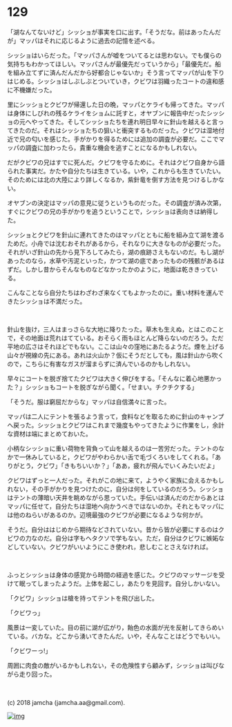 # 129

「湖なんてないけど」シッショが事実を口に出す。「そうだな。前はあったんだが」マッパはそれに応じるように過去の記憶を述べる。  

シッショはいらだった。「マッパさんが嘘をついてるとは思わない。でも僕らの気持ちもわかってほしい。マッパさんが最優先だっていうから」「最優先だ。船を組み立てずに済んだんだから好都合じゃないか」そう言ってマッパが山を下りはじめる。シッショはしぶしぶとついていき，クビワは羽織ったコートの違和感に不機嫌だった。  

里にシッショとクビワが帰還した日の晩，マッパとケライも帰ってきた。マッパは身体にしびれの残るケライをショムに託すと，オヤブンに報告中だったシッショの元へやってきた。そしてシッショたちを連れ明日早々に針山を越えると言ってきたのだ。それはシッショたちの狙いと衝突するものだった。クビワは湿地付近で兄の匂いを感じた。手がかりを得るためには追加の調査が必要だ。ここでマッパの調査に加わったら，貴重な機会を逃すことになるかもしれない。  

だがクビワの兄はすでに死んだ。クビワを守るために。それはクビワ自身から語られた事実だ。かたや自分たちは生きている。いや，これからも生きていたい。そのためには北の大陸により詳しくなるか，紫針竜を倒す方法を見つけるしかない。  

オヤブンの決定はマッパの意見に従うというものだった。その調査が済み次第，すぐにクビワの兄の手がかりを追うということで，シッショは表向きは納得した。  

シッショとクビワを針山に連れてきたのはマッパとともに船を組み立て湖を渡るためだ。小舟では沈むおそれがあるから，それなりに大きなものが必要だった。それがいざ針山の先から見下ろしてみたら，湖の痕跡さえもないのだ。もし湖があったのなら，水草や汚泥といった，かつて湖の底であったものの残骸があるはずだ。しかし昔からそんなものなどなかったかのように，地面は乾ききっている。  

こんなことなら自分たちはわざわざ来なくてもよかったのに。重い材料を運んできたシッショは不満だった。  

<br>  

針山を抜け，三人はまっさらな大地に降りたった。草木も生えぬ，とはこのことで，その地面は荒れはてている。おそらく雨もほとんど降らないのだろう。ただ平地の広さはそれほどでもない。ここは山々の窪地にあたるようだ。煙を上げる山々が視線の先にある。あれは火山か？仮にそうだとしても，風は針山から吹くので，こちらに有害なガスが溜まらずに済んでいるのかもしれない。  

早々にコートを脱ぎ捨てたクビワは大きく伸びをする。「そんなに着心地悪かった？」シッショもコートを脱ぎながら聞く。「せまい。チクチクする」  

「そうだ。服は窮屈だからな」マッパは自信満々に言った。  

マッパは二人にテントを張るよう言って，食料などを取るために針山のキャンプへ戻った。シッショとクビワはこれまで幾度もやってきたように作業をし，余計な資材は端にまとめておいた。  

小柄なシッショに重い荷物を背負って山を越えるのは一苦労だった。テントのなかで一休みしていると，クビワがやわらかい舌で毛づくろいをしてくれる。「ありがとう，クビワ」「きもちいいか？」「ああ，疲れが飛んでいくみたいだよ」  

クビワはずっと一人だった。それがこの地に来て，ようやく家族に会えるかもしれない，その手がかりを見つけたのに，自分は何をしているのだろう。シッショはテントの薄暗い天井を眺めながら思っていた。手伝いは済んだのだからあとはマッパに任せて，自分たちは湿地へ向かうべきではないのか。それともマッパには他のねらいがあるのか。辺境最強のクビワが必要になるような何かが。  

そうだ。自分ははじめから期待などされていない。昔から皆が必要にするのはクビワの力なのだ。自分は字もヘタクソで学もない。ただ，自分はクビワに嫉妬などしていない。クビワがいいようにこき使われ，悲しむことさえなければ。  

<br>  

ふっとシッショは身体の感覚から時間の経過を感じた。クビワのマッサージを受けて眠ってしまったようだ。上体を起こし，あたりを見回す。自分しかいない。  

「クビワ」シッショは槍を持ってテントを飛び出した。  

「クビワっ」  

風景は一変していた。目の前に湖が広がり，飴色の水面が光を反射してきらめいている。バカな。どこから湧いてきたんだ。いや，そんなことはどうでもいい。  

「クビワーっ!」  

周囲に肉食の敵がいるかもしれない，その危険性すら顧みず，シッショは叫びながら走り回った。  

<br>  
<br>  
(c) 2018 jamcha (jamcha.aa@gmail.com).  

[![img](http://i.creativecommons.org/l/by-nc-sa/4.0/88x31.png)](http://creativecommons.org/licenses/by-nc-sa/4.0/deed)